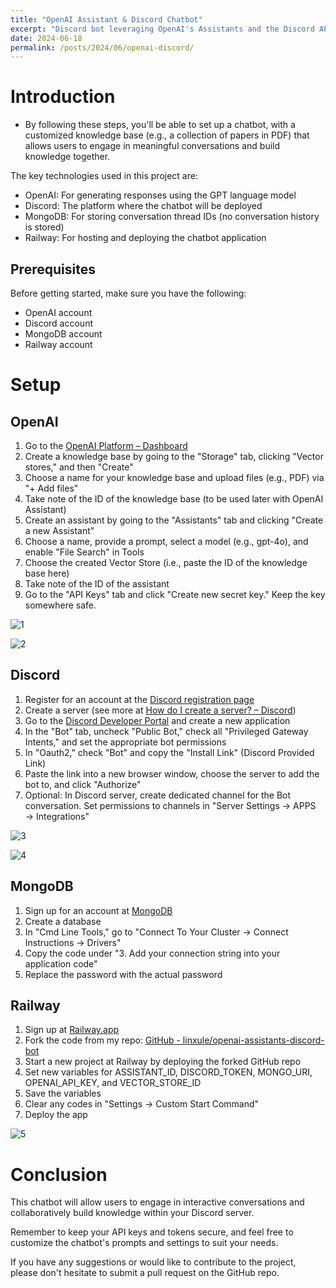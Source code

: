 ```yaml
---
title: "OpenAI Assistant & Discord Chatbot"
excerpt: "Discord bot leveraging OpenAI's Assistants and the Discord API to facilitate engaging literature-focused conversations"
date: 2024-06-18
permalink: /posts/2024/06/openai-discord/
---
```


# Introduction

- By following these steps, you'll be able to set up a chatbot, with a customized knowledge base (e.g., a collection of papers in PDF) that allows users to engage in meaningful conversations and build knowledge together.

The key technologies used in this project are:

- OpenAI: For generating responses using the GPT language model
- Discord: The platform where the chatbot will be deployed
- MongoDB: For storing conversation thread IDs (no conversation history is stored)
- Railway: For hosting and deploying the chatbot application

## Prerequisites

Before getting started, make sure you have the following:

- OpenAI account
- Discord account
- MongoDB account
- Railway account

# Setup

## OpenAI

1. Go to the [OpenAI Platform – Dashboard](https://platform.openai.com/playground/chat?models=gpt-4o)
2. Create a knowledge base by going to the "Storage" tab, clicking "Vector stores," and then "Create"
3. Choose a name for your knowledge base and upload files (e.g., PDF) via "+ Add files"
4. Take note of the ID of the knowledge base (to be used later with OpenAI Assistant)
5. Create an assistant by going to the "Assistants" tab and clicking "Create a new Assistant"
6. Choose a name, provide a prompt, select a model (e.g., gpt-4o), and enable "File Search" in Tools
7. Choose the created Vector Store (i.e., paste the ID of the knowledge base here)
8. Take note of the ID of the assistant
9. Go to the "API Keys" tab and click "Create new secret key." Keep the key somewhere safe.


![1](IMG-20240617142756640.png)

![2](/_posts/IMG-20240617142920699.png)



## Discord

1. Register for an account at the [Discord registration page](https://discord.com/register)
2. Create a server (see more at [How do I create a server? – Discord](https://support.discord.com/hc/en-us/articles/204849977-How-do-I-create-a-server))
3. Go to the [Discord Developer Portal](https://discord.com/developers/applications) and create a new application
4. In the "Bot" tab, uncheck "Public Bot," check all "Privileged Gateway Intents," and set the appropriate bot permissions
5. In "Oauth2," check "Bot" and copy the "Install Link" (Discord Provided Link)
6. Paste the link into a new browser window, choose the server to add the bot to, and click "Authorize"
7. Optional: In Discord server, create dedicated channel for the Bot conversation. Set permissions to channels in "Server Settings → APPS → Integrations"

![3](/_posts/IMG-20240617144412962.png) 

![4](/_posts/IMG-20240617144728873.png)


## MongoDB

1. Sign up for an account at [MongoDB](https://www.mongodb.com/)
2. Create a database
3. In "Cmd Line Tools," go to "Connect To Your Cluster → Connect Instructions → Drivers"
4. Copy the code under "3. Add your connection string into your application code"
5. Replace the password with the actual password

## Railway

1. Sign up at [Railway.app](https://www.railway.app/)
2. Fork the code from my repo: [GitHub - linxule/openai-assistants-discord-bot](https://github.com/linxule/openai-assistants-discord-bot)
3. Start a new project at Railway by deploying the forked GitHub repo
4. Set new variables for ASSISTANT_ID, DISCORD_TOKEN, MONGO_URI, OPENAI_API_KEY, and VECTOR_STORE_ID
5. Save the variables
6. Clear any codes in "Settings → Custom Start Command"
7. Deploy the app

![5](/_posts/IMG-20240617150403670.png)

# Conclusion

This chatbot will allow users to engage in interactive conversations and collaboratively build knowledge within your Discord server. 

Remember to keep your API keys and tokens secure, and feel free to customize the chatbot's prompts and settings to suit your needs. 

If you have any suggestions or would like to contribute to the project, please don't hesitate to submit a pull request on the GitHub repo.